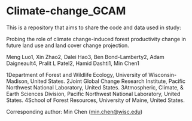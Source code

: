 # Climate-change_GCAM

This is a repository that aims to share the code and data used in study: 

Probing the role of climate change-induced forest productivity change in future land use and land cover change projection.

Meng Luo1, Xin Zhao2, Dalei Hao3, Ben Bond-Lamberty2, Adam Daigneault4, Pralit L Patel2, Hamid Dashti1, Min Chen1

1Department of Forest and Wildlife Ecology, University of Wisconsin-Madison, United States.
2Joint Global Change Research Institute, Pacific Northwest National Laboratory, United States.
3Atmospheric, Climate, & Earth Sciences Division, Pacific Northwest National Laboratory, United States.
4School of Forest Resources, University of Maine, United States.

Corresponding author: Min Chen (min.chen@wisc.edu)

